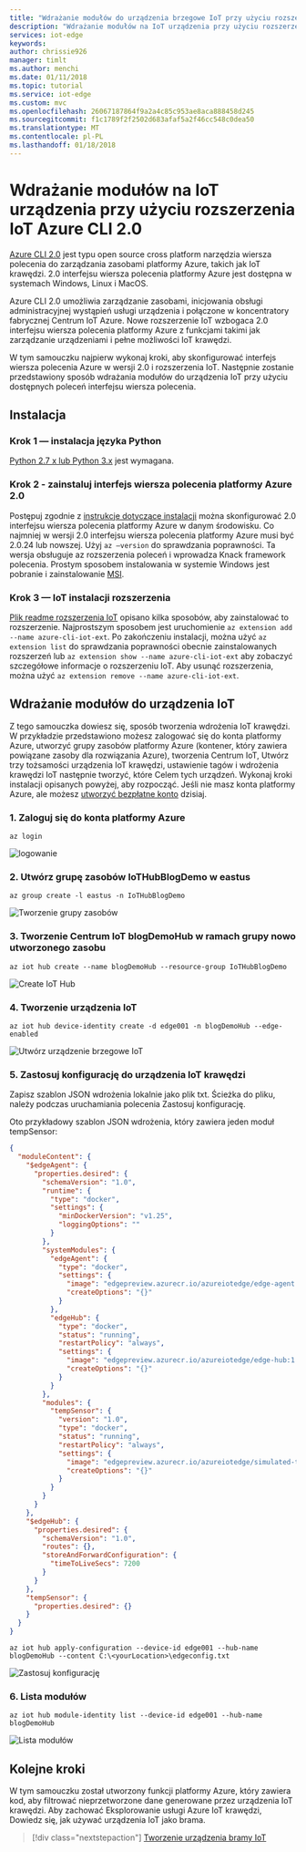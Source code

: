 ```yaml
---
title: "Wdrażanie modułów do urządzenia brzegowe IoT przy użyciu rozszerzenia IoT Azure CLI 2.0 | Dokumentacja firmy Microsoft"
description: "Wdrażanie modułów na IoT urządzenia przy użyciu rozszerzenia IoT Azure CLI 2.0"
services: iot-edge
keywords: 
author: chrissie926
manager: timlt
ms.author: menchi
ms.date: 01/11/2018
ms.topic: tutorial
ms.service: iot-edge
ms.custom: mvc
ms.openlocfilehash: 26067187864f9a2a4c85c953ae8aca888458d245
ms.sourcegitcommit: f1c1789f2f2502d683afaf5a2f46cc548c0dea50
ms.translationtype: MT
ms.contentlocale: pl-PL
ms.lasthandoff: 01/18/2018
---
```

# <a name="deploy-modules-to-an-iot-edge-device-using-iot-extension-for-azure-cli-20"></a>Wdrażanie modułów na IoT urządzenia przy użyciu rozszerzenia IoT Azure CLI 2.0

[Azure CLI 2.0](https://docs.microsoft.com/en-us/cli/azure/overview?view=azure-cli-latest) jest typu open source cross platform narzędzia wiersza polecenia do zarządzania zasobami platformy Azure, takich jak IoT krawędzi. 2.0 interfejsu wiersza polecenia platformy Azure jest dostępna w systemach Windows, Linux i MacOS.

Azure CLI 2.0 umożliwia zarządzanie zasobami, inicjowania obsługi administracyjnej wystąpień usługi urządzenia i połączone w koncentratory fabrycznej Centrum IoT Azure. Nowe rozszerzenie IoT wzbogaca 2.0 interfejsu wiersza polecenia platformy Azure z funkcjami takimi jak zarządzanie urządzeniami i pełne możliwości IoT krawędzi.

W tym samouczku najpierw wykonaj kroki, aby skonfigurować interfejs wiersza polecenia Azure w wersji 2.0 i rozszerzenia IoT. Następnie zostanie przedstawiony sposób wdrażania modułów do urządzenia IoT przy użyciu dostępnych poleceń interfejsu wiersza polecenia.

## <a name="installation"></a>Instalacja 

### <a name="step-1---install-python"></a>Krok 1 — instalacja języka Python

[Python 2.7 x lub Python 3.x](https://www.python.org/downloads/) jest wymagana.

### <a name="step-2---install-azure-cli-20"></a>Krok 2 - zainstaluj interfejs wiersza polecenia platformy Azure 2.0

Postępuj zgodnie z [instrukcje dotyczące instalacji](https://docs.microsoft.com/en-us/cli/azure/install-azure-cli?view=azure-cli-latest) można skonfigurować 2.0 interfejsu wiersza polecenia platformy Azure w danym środowisku. Co najmniej w wersji 2.0 interfejsu wiersza polecenia platformy Azure musi być 2.0.24 lub nowszej. Użyj `az –version` do sprawdzania poprawności. Ta wersja obsługuje az rozszerzenia poleceń i wprowadza Knack framework polecenia. Prostym sposobem instalowania w systemie Windows jest pobranie i zainstalowanie [MSI](https://aka.ms/InstallAzureCliWindows).

### <a name="step-3---install-iot-extension"></a>Krok 3 — IoT instalacji rozszerzenia

[Plik readme rozszerzenia IoT](https://github.com/Azure/azure-iot-cli-extension) opisano kilka sposobów, aby zainstalować to rozszerzenie. Najprostszym sposobem jest uruchomienie `az extension add --name azure-cli-iot-ext`. Po zakończeniu instalacji, można użyć `az extension list` do sprawdzania poprawności obecnie zainstalowanych rozszerzeń lub `az extension show --name azure-cli-iot-ext` aby zobaczyć szczegółowe informacje o rozszerzeniu IoT. Aby usunąć rozszerzenia, można użyć `az extension remove --name azure-cli-iot-ext`.


## <a name="deploy-modules-to-an-iot-edge-device"></a>Wdrażanie modułów do urządzenia IoT
Z tego samouczka dowiesz się, sposób tworzenia wdrożenia IoT krawędzi. W przykładzie przedstawiono możesz zalogować się do konta platformy Azure, utworzyć grupy zasobów platformy Azure (kontener, który zawiera powiązane zasoby dla rozwiązania Azure), tworzenia Centrum IoT, Utwórz trzy tożsamości urządzenia IoT krawędzi, ustawienie tagów i wdrożenia krawędzi IoT następnie tworzyć, które Celem tych urządzeń. Wykonaj kroki instalacji opisanych powyżej, aby rozpocząć. Jeśli nie masz konta platformy Azure, ale możesz [utworzyć bezpłatne konto](https://azure.microsoft.com/free/?v=17.39a) dzisiaj. 


### <a name="1-login-to-the-azure-account"></a>1. Zaloguj się do konta platformy Azure
  
    az login

![logowanie][1]

### <a name="2-create-a-resource-group-iothubblogdemo-in-eastus"></a>2. Utwórz grupę zasobów IoTHubBlogDemo w eastus

    az group create -l eastus -n IoTHubBlogDemo

![Tworzenie grupy zasobów][2]


### <a name="3-create-an-iot-hub-blogdemohub-under-the-newly-created-resource-group"></a>3. Tworzenie Centrum IoT blogDemoHub w ramach grupy nowo utworzonego zasobu

    az iot hub create --name blogDemoHub --resource-group IoTHubBlogDemo

![Create IoT Hub][3]


### <a name="4-create-an-iot-edge-device"></a>4. Tworzenie urządzenia IoT

    az iot hub device-identity create -d edge001 -n blogDemoHub --edge-enabled

![Utwórz urządzenie brzegowe IoT][4]

### <a name="5-apply-configuration-to-the-iot-edge-device"></a>5. Zastosuj konfigurację do urządzenia IoT krawędzi

Zapisz szablon JSON wdrożenia lokalnie jako plik txt. Ścieżka do pliku, należy podczas uruchamiania polecenia Zastosuj konfigurację.

Oto przykładowy szablon JSON wdrożenia, który zawiera jeden moduł tempSensor:

```json
{
  "moduleContent": {
    "$edgeAgent": {
      "properties.desired": {
        "schemaVersion": "1.0",
        "runtime": {
          "type": "docker",
          "settings": {
            "minDockerVersion": "v1.25",
            "loggingOptions": ""
          }
        },
        "systemModules": {
          "edgeAgent": {
            "type": "docker",
            "settings": {
              "image": "edgepreview.azurecr.io/azureiotedge/edge-agent:1.0-preview",
              "createOptions": "{}"
            }
          },
          "edgeHub": {
            "type": "docker",
            "status": "running",
            "restartPolicy": "always",
            "settings": {
              "image": "edgepreview.azurecr.io/azureiotedge/edge-hub:1.0-preview",
              "createOptions": "{}"
            }
          }
        },
        "modules": {
          "tempSensor": {
            "version": "1.0",
            "type": "docker",
            "status": "running",
            "restartPolicy": "always",
            "settings": {
              "image": "edgepreview.azurecr.io/azureiotedge/simulated-temperature-sensor:1.0-preview",
              "createOptions": "{}"
            }
          }
        }
      }
    },
    "$edgeHub": {
      "properties.desired": {
        "schemaVersion": "1.0",
        "routes": {},
        "storeAndForwardConfiguration": {
          "timeToLiveSecs": 7200
        }
      }
    },
    "tempSensor": {
      "properties.desired": {}
    }
  }
}
```

    az iot hub apply-configuration --device-id edge001 --hub-name blogDemoHub --content C:\<yourLocation>\edgeconfig.txt

![Zastosuj konfigurację][5]

### <a name="6-list-modules"></a>6. Lista modułów
    
    az iot hub module-identity list --device-id edge001 --hub-name blogDemoHub

![Lista modułów][6]

## <a name="next-steps"></a>Kolejne kroki

W tym samouczku został utworzony funkcji platformy Azure, który zawiera kod, aby filtrować nieprzetworzone dane generowane przez urządzenia IoT krawędzi. Aby zachować Eksplorowanie usługi Azure IoT krawędzi, Dowiedz się, jak używać urządzenia IoT jako brama. 

> [!div class="nextstepaction"]
> [Tworzenie urządzenia bramy IoT](how-to-create-transparent-gateway.md)

<!--Links-->
[lnk-tutorial1-win]: tutorial-simulate-device-windows.md
[lnk-tutorial1-lin]: tutorial-simulate-device-linux.md

<!-- Images -->
[1]: ./media/tutorial-create-deployment-with-cli-iot-extension/login.jpg
[2]: ./media/tutorial-create-deployment-with-cli-iot-extension/create-resource-group.jpg
[3]: ./media/tutorial-create-deployment-with-cli-iot-extension/create-hub.jpg
[4]: ./media/tutorial-create-deployment-with-cli-iot-extension/Create-edge-device.png
[5]: ./media/tutorial-create-deployment-with-cli-iot-extension/apply-configuration.PNG
[6]: ./media/tutorial-create-deployment-with-cli-iot-extension/list-modules.PNG

